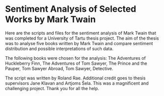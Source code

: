 # Sentiment Analysis of Selected Works by Mark Twain

Here are the scripts and files for the sentiment analysis of Mark Twain that was completed for a University of Tartu thesis project. The aim of the thesis was to analyse five books written by Mark Twain and compare sentiment distribution and possible interpretations of such data. 

The following books were chosen for the analysis:
The Adventures of Huckleberry Finn,
The Adventures of Tom Sawyer,
The Prince and the Pauper,
Tom Sawyer Abroad,
Tom Sawyer, Detective. 

The script was written by Roland Rae. Additional credit goes to thesis supervisors Jane Klavan and Artjoms Šela. This was a magnificent and challenging project. Thank you for all the help.

